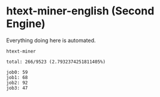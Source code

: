 # htext-miner-english (Second Engine)

Everything doing here is automated.

```
htext-miner

total: 266/9523 (2.7932374251811405%)

job0: 59
job1: 68
job2: 92
job3: 47
```